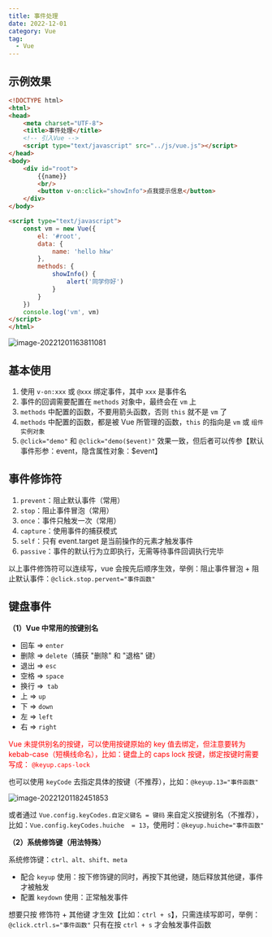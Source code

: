 ```yaml
---
title: 事件处理
date: 2022-12-01
category: Vue
tag:
  - Vue
---
```


## 示例效果

```html
<!DOCTYPE html>
<html>
<head>
    <meta charset="UTF-8">
    <title>事件处理</title>
    <!-- 引入Vue -->
    <script type="text/javascript" src="../js/vue.js"></script>
</head>
<body>
    <div id="root">
        {{name}}
        <br/>
        <button v-on:click="showInfo">点我提示信息</button>
    </div>
</body>

<script type="text/javascript">
    const vm = new Vue({
        el: '#root',
        data: {
            name: 'hello hkw'
        },
        methods: {
            showInfo() {
                alert('同学你好')
            }
        }
    })
    console.log('vm', vm)
</script>
</html>
```

![image-20221201163811081](http://img.hl1015.top/work/image-20221201163811081.png)

## 基本使用

1. 使用 `v-on:xxx` 或 `@xxx` 绑定事件，其中 `xxx` 是事件名
2. 事件的回调需要配置在 `methods` 对象中，最终会在 `vm` 上
3. `methods` 中配置的函数，不要用箭头函数，否则 `this` 就不是 `vm` 了
4. `methods` 中配置的函数，都是被 Vue 所管理的函数，`this` 的指向是 `vm` 或 `组件实例对象`
5. `@click="demo"` 和 `@click="demo($event)"` 效果一致，但后者可以传参【默认事件形参：event，隐含属性对象：$event】

## 事件修饰符

1. `prevent`：阻止默认事件（常用）
2. `stop`：阻止事件冒泡（常用）
3. `once`：事件只触发一次（常用）
4. `capture`：使用事件的捕获模式
5. `self`：只有 event.target 是当前操作的元素才触发事件
6. `passive`：事件的默认行为立即执行，无需等待事件回调执行完毕

以上事件修饰符可以连续写，vue 会按先后顺序生效，举例：阻止事件冒泡 + 阻止默认事件：`@click.stop.pervent="事件函数"`

## 键盘事件

**（1）Vue 中常用的按键别名**

- 回车 => `enter`
- 删除 => `delete`（捕获 "删除" 和 "退格" 键）
- 退出 => `esc`
- 空格 => `space`
- 换行 =>` tab`
- 上 => `up`
- 下 => `down`
- 左 => `left`
- 右 => `right`

<font color="red">Vue 未提供别名的按键，可以使用按键原始的 key 值去绑定，但注意要转为 kebab-case（短横线命名），比如：键盘上的 caps lock 按键，绑定按键时需要写成： `@keyup.caps-lock`</font>

也可以使用 `keyCode` 去指定具体的按键（不推荐），比如：`@keyup.13="事件函数"`

![image-20221201182451853](http://img.hl1015.top/work/image-20221201182451853.png)

或者通过 `Vue.config.keyCodes.自定义键名 = 键码` 来自定义按键别名（不推荐），比如：`Vue.config.keyCodes.huiche  = 13`，使用时：`@keyup.huiche="事件函数"`

**（2）系统修饰键（用法特殊）**

系统修饰键：`ctrl、alt、shift、meta`

- 配合 `keyup` 使用：按下修饰键的同时，再按下其他键，随后释放其他键，事件才被触发
- 配置 `keydown` 使用：正常触发事件

想要只按 修饰符 + 其他键 才生效【比如：`ctrl + s`】，只需连续写即可，举例：`@click.ctrl.s="事件函数"` 只有在按 `ctrl + s` 才会触发事件函数